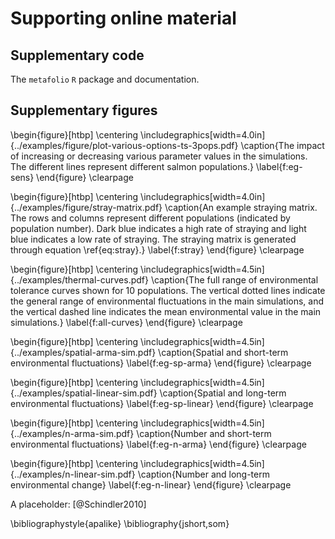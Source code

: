 # Supporting online material

## Supplementary code ##

The `metafolio` `R` package and documentation.

## Supplementary figures ##

\begin{figure}[htbp]
\centering
\includegraphics[width=4.0in]{../examples/figure/plot-various-options-ts-3pops.pdf}
\caption{The impact of increasing or decreasing various parameter values in the 
simulations. The different lines represent different salmon populations.}
\label{f:eg-sens}
\end{figure}
\clearpage

\begin{figure}[htbp]
\centering
\includegraphics[width=4.0in]{../examples/figure/stray-matrix.pdf}
\caption{An example straying matrix. The rows and columns represent different 
populations (indicated by population number). Dark blue indicates a high rate 
of straying and light blue indicates a low rate of straying. The straying 
matrix is generated through equation \ref{eq:stray}.}
\label{f:stray}
\end{figure}
\clearpage

\begin{figure}[htbp]
\centering
\includegraphics[width=4.5in]{../examples/thermal-curves.pdf}
\caption{The full range of environmental tolerance curves shown for 10 
populations. The vertical dotted lines indicate the general range of 
environmental fluctuations in the main simulations, and the vertical dashed 
line indicates the mean environmental value in the main simulations.}
\label{f:all-curves}
\end{figure}
\clearpage

\begin{figure}[htbp]
\centering
\includegraphics[width=4.5in]{../examples/spatial-arma-sim.pdf}
\caption{Spatial and short-term environmental fluctuations}
\label{f:eg-sp-arma}
\end{figure}
\clearpage

\begin{figure}[htbp]
\centering
\includegraphics[width=4.5in]{../examples/spatial-linear-sim.pdf}
\caption{Spatial and long-term environmental fluctuations}
\label{f:eg-sp-linear}
\end{figure}
\clearpage

\begin{figure}[htbp]
\centering
\includegraphics[width=4.5in]{../examples/n-arma-sim.pdf}
\caption{Number and short-term environmental fluctuations}
\label{f:eg-n-arma}
\end{figure}
\clearpage

\begin{figure}[htbp]
\centering
\includegraphics[width=4.5in]{../examples/n-linear-sim.pdf}
\caption{Number and long-term environmental change}
\label{f:eg-n-linear}
\end{figure}
\clearpage

 

A placeholder:
[@Schindler2010]

\bibliographystyle{apalike}
\bibliography{jshort,som}


